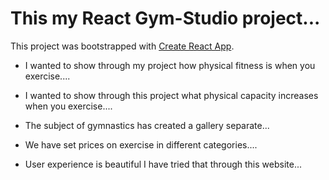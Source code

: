 # This my React Gym-Studio project...

This project was bootstrapped with [Create React App](https://github.com/Programming-Hero-Web-Course3/healthcare-related-website-SumonShakder.git).


* I wanted to show through my project how physical fitness is when you exercise....

* I wanted to show through this project what physical capacity increases when you exercise....

* The subject of gymnastics has created a gallery separate...

* We have set prices on exercise in different categories....

* User experience is beautiful I have tried that through this website...